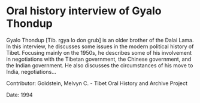 # Oral history interview of Gyalo Thondup  
Gyalo Thondup [Tib. rgya lo don grub] is an older brother of the Dalai Lama. In this interview, he discusses some issues in the modern political history of Tibet. Focusing mainly on the 1950s, he describes some of his involvement in negotiations with the Tibetan government, the Chinese government, and the Indian government. He also discusses the circumstances of his move to India, negotiations... 

Contributor: Goldstein, Melvyn C. - Tibet Oral History and Archive Project  

Date:
1994  

